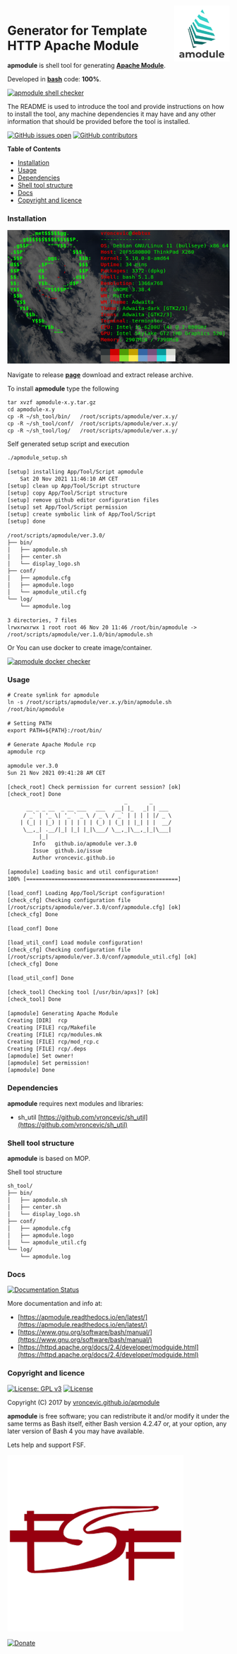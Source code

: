 <img align="right" src="https://raw.githubusercontent.com/vroncevic/apmodule/dev/docs/apmodule_logo.png" width="25%">

# Generator for Template HTTP Apache Module

**apmodule** is shell tool for generating **[Apache Module](https://httpd.apache.org/docs/2.4/mod/)**.

Developed in **[bash](https://en.wikipedia.org/wiki/Bash_(Unix_shell))** code: **100%**.

[![apmodule shell checker](https://github.com/vroncevic/apmodule/workflows/apmodule%20shell%20checker/badge.svg)](https://github.com/vroncevic/apmodule/actions?query=workflow%3A%22apmodule+shell+checker%22)

The README is used to introduce the tool and provide instructions on
how to install the tool, any machine dependencies it may have and any
other information that should be provided before the tool is installed.

[![GitHub issues open](https://img.shields.io/github/issues/vroncevic/apmodule.svg)](https://github.com/vroncevic/apmodule/issues)
 [![GitHub contributors](https://img.shields.io/github/contributors/vroncevic/apmodule.svg)](https://github.com/vroncevic/apmodule/graphs/contributors)

<!-- START doctoc generated TOC please keep comment here to allow auto update -->
<!-- DON'T EDIT THIS SECTION, INSTEAD RE-RUN doctoc TO UPDATE -->
**Table of Contents**

- [Installation](#installation)
- [Usage](#usage)
- [Dependencies](#dependencies)
- [Shell tool structure](#shell-tool-structure)
- [Docs](#docs)
- [Copyright and licence](#copyright-and-licence)

<!-- END doctoc generated TOC please keep comment here to allow auto update -->

### Installation

![Debian Linux OS](https://raw.githubusercontent.com/vroncevic/apmodule/dev/docs/debtux.png)

Navigate to release **[page](https://github.com/vroncevic/apmodule/releases)** download and extract release archive.

To install **apmodule** type the following
```
tar xvzf apmodule-x.y.tar.gz
cd apmodule-x.y
cp -R ~/sh_tool/bin/   /root/scripts/apmodule/ver.x.y/
cp -R ~/sh_tool/conf/  /root/scripts/apmodule/ver.x.y/
cp -R ~/sh_tool/log/   /root/scripts/apmodule/ver.x.y/
```

Self generated setup script and execution
```
./apmodule_setup.sh 

[setup] installing App/Tool/Script apmodule
	Sat 20 Nov 2021 11:46:10 AM CET
[setup] clean up App/Tool/Script structure
[setup] copy App/Tool/Script structure
[setup] remove github editor configuration files
[setup] set App/Tool/Script permission
[setup] create symbolic link of App/Tool/Script
[setup] done

/root/scripts/apmodule/ver.3.0/
├── bin/
│   ├── apmodule.sh
│   ├── center.sh
│   └── display_logo.sh
├── conf/
│   ├── apmodule.cfg
│   ├── apmodule.logo
│   └── apmodule_util.cfg
└── log/
    └── apmodule.log

3 directories, 7 files
lrwxrwxrwx 1 root root 46 Nov 20 11:46 /root/bin/apmodule -> /root/scripts/apmodule/ver.1.0/bin/apmodule.sh
```

Or You can use docker to create image/container.

[![apmodule docker checker](https://github.com/vroncevic/apmodule/workflows/apmodule%20docker%20checker/badge.svg)](https://github.com/vroncevic/apmodule/actions?query=workflow%3A%22apmodule+docker+checker%22)

### Usage

```
# Create symlink for apmodule
ln -s /root/scripts/apmodule/ver.x.y/bin/apmodule.sh /root/bin/apmodule

# Setting PATH
export PATH=${PATH}:/root/bin/

# Generate Apache Module rcp
apmodule rcp
                                                                                                    
apmodule ver.3.0
Sun 21 Nov 2021 09:41:28 AM CET

[check_root] Check permission for current session? [ok]
[check_root] Done
	                                 _       _      
	  __ _ _ __  _ __ ___   ___   __| |_   _| | ___ 
	 / _` | '_ \| '_ ` _ \ / _ \ / _` | | | | |/ _ \
	| (_| | |_) | | | | | | (_) | (_| | |_| | |  __/
	 \__,_| .__/|_| |_| |_|\___/ \__,_|\__,_|_|\___|
	      |_|                                       
		Info   github.io/apmodule ver.3.0 
		Issue  github.io/issue
		Author vroncevic.github.io

[apmodule] Loading basic and util configuration!
100% [================================================]

[load_conf] Loading App/Tool/Script configuration!
[check_cfg] Checking configuration file [/root/scripts/apmodule/ver.3.0/conf/apmodule.cfg] [ok]
[check_cfg] Done

[load_conf] Done

[load_util_conf] Load module configuration!
[check_cfg] Checking configuration file [/root/scripts/apmodule/ver.3.0/conf/apmodule_util.cfg] [ok]
[check_cfg] Done

[load_util_conf] Done

[check_tool] Checking tool [/usr/bin/apxs]? [ok]
[check_tool] Done

[apmodule] Generating Apache Module
Creating [DIR]  rcp
Creating [FILE] rcp/Makefile
Creating [FILE] rcp/modules.mk
Creating [FILE] rcp/mod_rcp.c
Creating [FILE] rcp/.deps
[apmodule] Set owner!
[apmodule] Set permission!
[apmodule] Done
```

### Dependencies

**apmodule** requires next modules and libraries:
* sh_util [https://github.com/vroncevic/sh_util](https://github.com/vroncevic/sh_util)

### Shell tool structure

**apmodule** is based on MOP.

Shell tool structure
```
sh_tool/
├── bin/
│   ├── apmodule.sh
│   ├── center.sh
│   └── display_logo.sh
├── conf/
│   ├── apmodule.cfg
│   ├── apmodule.logo
│   └── apmodule_util.cfg
└── log/
    └── apmodule.log
```

### Docs

[![Documentation Status](https://readthedocs.org/projects/apmodule/badge/?version=latest)](https://apmodule.readthedocs.io/projects/apmodule/en/latest/?badge=latest)

More documentation and info at:
* [https://apmodule.readthedocs.io/en/latest/](https://apmodule.readthedocs.io/en/latest/)
* [https://www.gnu.org/software/bash/manual/](https://www.gnu.org/software/bash/manual/)
* [https://httpd.apache.org/docs/2.4/developer/modguide.html](https://httpd.apache.org/docs/2.4/developer/modguide.html)

### Copyright and licence

[![License: GPL v3](https://img.shields.io/badge/License-GPLv3-blue.svg)](https://www.gnu.org/licenses/gpl-3.0) [![License](https://img.shields.io/badge/License-Apache%202.0-blue.svg)](https://opensource.org/licenses/Apache-2.0)

Copyright (C) 2017 by [vroncevic.github.io/apmodule](https://vroncevic.github.io/apmodule)

**apmodule** is free software; you can redistribute it and/or modify
it under the same terms as Bash itself, either Bash version 4.2.47 or,
at your option, any later version of Bash 4 you may have available.

Lets help and support FSF.

[![Free Software Foundation](https://raw.githubusercontent.com/vroncevic/apmodule/dev/docs/fsf-logo_1.png)](https://my.fsf.org/)

[![Donate](https://www.paypalobjects.com/en_US/i/btn/btn_donateCC_LG.gif)](https://my.fsf.org/donate/)
